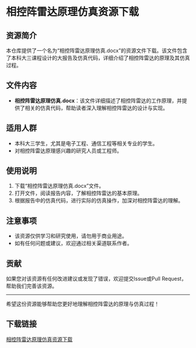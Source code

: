 # 相控阵雷达原理仿真资源下载

## 资源简介

本仓库提供了一个名为“相控阵雷达原理仿真.docx”的资源文件下载。该文件包含了本科大三课程设计的大报告及仿真代码，详细介绍了相控阵雷达的原理及其仿真过程。

## 文件内容

- **相控阵雷达原理仿真.docx**：该文件详细描述了相控阵雷达的工作原理，并提供了相关的仿真代码，帮助读者深入理解相控阵雷达的设计与实现。

## 适用人群

- 本科大三学生，尤其是电子工程、通信工程等相关专业的学生。
- 对相控阵雷达原理感兴趣的研究人员或工程师。

## 使用说明

1. 下载“相控阵雷达原理仿真.docx”文件。
2. 打开文件，阅读报告内容，了解相控阵雷达的基本原理。
3. 根据报告中的仿真代码，进行实际的仿真操作，加深对相控阵雷达的理解。

## 注意事项

- 该资源仅供学习和研究使用，请勿用于商业用途。
- 如有任何问题或建议，欢迎通过相关渠道联系作者。

## 贡献

如果您对该资源有任何改进建议或发现了错误，欢迎提交Issue或Pull Request，帮助我们完善该资源。

---

希望这份资源能够帮助您更好地理解相控阵雷达的原理与仿真过程！

## 下载链接

[相控阵雷达原理仿真资源下载](https://pan.quark.cn/s/6445e83dec44)